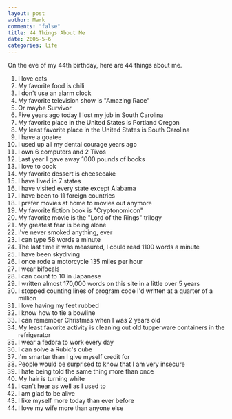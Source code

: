 ```yaml
--- 
layout: post
author: Mark
comments: "false"
title: 44 Things About Me
date: 2005-5-6
categories: life
---
```

On the eve of my 44th birthday, here are 44 things about me.

<ol>
<li class="il">I love cats </li>
<li class="il">My favorite food is chili </li>
<li class="il">I don't use an alarm clock </li>
<li class="il">My favorite television show is "Amazing Race" </li>
<li class="il">Or maybe Survivor </li>
<li class="il">Five years ago today I lost my job in South Carolina </li>
<li class="il">My favorite place in the United States is Portland Oregon </li>
<li class="il">My least favorite place in the United States is South Carolina </li>
<li class="il">I have a goatee </li>
<li class="il">I used up all my dental courage years ago </li>
<li class="il">I own 6 computers and 2 Tivos </li>
<li class="il">Last year I gave away 1000 pounds of books </li>
<li class="il">I love to cook </li>
<li class="il">My favorite dessert is cheesecake </li>
<li class="il">I have lived in 7 states </li>
<li class="il">I have visited every state except Alabama </li>
<li class="il">I have been to 11 foreign countries </li>
<li class="il">I prefer movies at home to movies out anymore </li>
<li class="il">My favorite fiction book is "Cryptonomicon" </li>
<li class="il">My favorite movie is the "Lord of the Rings" trilogy </li>
<li class="il">My greatest fear is being alone </li>
<li class="il">I've never smoked anything, ever </li>
<li class="il">I can type 58 words a minute </li>
<li class="il">The last time it was measured, I could read 1100 words a minute </li>
<li class="il">I have been skydiving </li>
<li class="il">I once rode a motorcycle 135 miles per hour </li>
<li class="il">I wear bifocals </li>
<li class="il">I can count to 10 in Japanese </li>
<li class="il">I written almost 170,000 words on this site in a little over 5 years </li>
<li class="il">I stopped counting lines of program code I'd written at a quarter of a million </li>
<li class="il">I love having my feet rubbed </li>
<li class="il">I know how to tie a bowline </li>
<li class="il">I can remember Christmas when I was 2 years old </li>
<li class="il">My least favorite activity is cleaning out old tupperware containers in the refrigerator </li>
<li class="il">I wear a fedora to work every day </li>
<li class="il">I can solve a Rubic's cube </li>
<li class="il">I'm smarter than I give myself credit for </li>
<li class="il">People would be surprised to know that I am very insecure </li>
<li class="il">I hate being told the same thing more than once </li>
<li class="il">My hair is turning white </li>
<li class="il">I can't hear as well as I used to </li>
<li class="il">I am glad to be alive </li>
<li class="il">I like myself more today than ever before </li>
<li class="il">I love my wife more than anyone else </li>
</ol>
